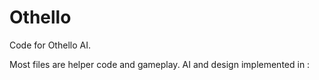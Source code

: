 # Othello

Code for Othello AI.

Most files are helper code and gameplay. AI and design implemented in :
